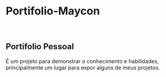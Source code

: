 # Portifolio-Maycon
<br>
<h2>Portifolio Pessoal</h2>
<p>É um projeto para demonstrar o conhecimento e habilidades, principalmente um lugar para expor alguns de meus projetos.</p>